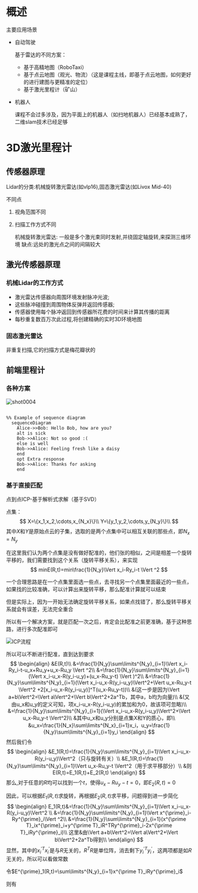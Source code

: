 # 概述

主要应用场景

- 自动驾驶

  基于雷达的不同方案：

  - 基于高精地图（RoboTaxi）
  - 基于点云地图（观光、物流）（这是课程主线，即基于点云地图，如何更好的进行建图与更精准的定位）
  - 基于激光里程计（矿山）

- 机器人

  课程不会过多涉及，因为平面上的机器人（如扫地机器人）已经基本成熟了，二维slam技术已经足够

# 3D激光里程计

## 传感器原理

Lidar的分类:机械旋转激光雷达(如vlp16),固态激光雷达(如Livox Mid-40)

不同点

1. 视角范围不同

2. 扫描工作方式不同

   机械旋转激光雷达: 一般是多个激光束同时发射,并绕固定轴旋转,来探测三维环境
   缺点:远处的激光点之间的间隔较大

## 激光传感器原理

### 机械Lidar的工作方式

- 激光雷达传感器向周围环境发射脉冲光波;
-  这些脉冲碰撞到周围物体反弹并返回传感器;
- 传感器使用每个脉冲返回到传感器所花费的时间来计算其传播的距离
- 每秒重复数百万次此过程,将创建精确的实时3D环境地图

### 固态激光雷达

非重复扫描,它的扫描方式是梅花瓣状的

## 前端里程计

### 各种方案

![shot0004](/home/robot/图片/smplayer_screenshots/shot0004.png)

```mermaid

%% Example of sequence diagram
  sequenceDiagram
    Alice->>Bob: Hello Bob, how are you?
    alt is sick
    Bob->>Alice: Not so good :(
    else is well
    Bob->>Alice: Feeling fresh like a daisy
    end
    opt Extra response
    Bob->>Alice: Thanks for asking
    end

```

### 基于直接匹配

点到点ICP-基于解析式求解（基于SVD）

点集：
$$
X=\{x_1,x_2,\cdots,x_{N_x}\}\\
Y=\{y_1,y_2,\cdots,y_{N_y}\}\\
$$
其中$X$和$Y$是原始点云的子集，选取的是两个点集中可以相互关联的那些点，即$N_x=N_y$

在这里我们认为两个点集是没有做好配准的，他们张的相似，之间是相差一个旋转平移的，我们需要找到这个关系（旋转平移关系），来实现
$$
minE(R,t)=min\frac{1}{N_y}\Vert x_i-Ry_i-t \Vert ^2
$$


一个合理思路是在一个点集里面选一些点，去寻找另一个点集里面最近的一些点，如果找的比较准确，可以计算出来旋转平移，那么配准计算就可以结束

但是实际上，因为一开始无法确定旋转平移关系，如果点找错了，那么旋转平移关系就会有误差，无法完全重合

所以有一个解决方案，就是匹配一次之后，肯定会比配准之前更准确，基于这种思路，进行多次配准即可

![ICP流程](/home/robot/文档/Notes/img/ICP流程.drawio.png)



所以可以不断进行配准，直到达到要求
$$
\begin{align}
&E(R,t)\\
&=\frac{1}{N_y}\sum\limits^{N_y}_{i=1}\Vert x_i-Ry_i-t-u_x+Ru_y+u_x-Ru_y \Vert ^2\\
&=\frac{1}{N_y}\sum\limits^{N_y}_{i=1}(\Vert x_i-u_x-R(y_i-u_y)+(u_x-Ru_y-t) \Vert )^2\\
&=\frac{1}{N_y}\sum\limits^{N_y}_{i=1}(\Vert x_i-u_x-R(y_i-u_y)\Vert^2+\Vert u_x-Ru_y-t \Vert^2 +2[x_i-u_x-R(y_i-u_y)]^T(u_x-Ru_y-t))\\
&(这一步是因为\Vert a+b\Vert^2=\Vert a\Vert^2+\Vert b\Vert^2+2a^Tb，其中a，b均为向量)\\
&(又由u_x和u_y的定义可知，项x_i-u_x-R(y_i-u_y)的累加和为0，故该项可忽略)\\
&=\frac{1}{N_y}\sum\limits^{N_y}_{i=1}(\Vert x_i-u_x-R(y_i-u_y)\Vert^2+\Vert u_x-Ru_y-t \Vert^2)\\
&其中u_x和u_y分别是点集X和Y的质心，即\\
&u_x=\frac{1}{N_x}\sum\limits^{N_x}_{i=1}x_i，u_y=\frac{1}{N_y}\sum\limits^{N_y}_{i=1}y_i
\end{align}
$$
然后我们令
$$
\begin{align}
&E_1(R,t)=\frac{1}{N_y}\sum\limits^{N_y}_{i=1}\Vert x_i-u_x-R(y_i-u_y)\Vert^2（只与旋转有关）\\
&E_1(R,t)=\frac{1}{N_y}\sum\limits^{N_y}_{i=1}\Vert u_x-Ru_y-t \Vert^2（用于求平移部分）\\
&则E(R,t)=E_1(R,t)+E_2(R,t)
\end{align}
$$
那么,对于任意的$R$均可以找到一个$t$，使得$u_x-Ru_y-t=0$，即$E_2(R,t)=0$

因此，可以根据$E_1(R,t)$求旋转，再根据$E_2(R,t)$求平移，问题得到进一步简化
$$
\begin{align}
E_1(R,t)&=\frac{1}{N_y}\sum\limits^{N_y}_{i=1}\Vert x_i-u_x-R(y_i-u_y)\Vert^2 \\
&=\frac{1}{N_y}\sum\limits^{N_y}_{i=1}\Vert x^{\prime}_i-Ry^{\prime}_i\Vert ^2\\
&=\frac{1}{N_y}\sum\limits^{N_y}_{i=1}(x^{\prime T}_ix^{\prime}_i+y^{\prime T}_iR^TRy^{\prime}_i-2x^{\prime T}_iRy^{\prime}_i)\\
这里&由\Vert a+b\Vert^2=\Vert a\Vert^2+\Vert b\Vert^2+2a^Tb得到\\
\end{align}
$$
显然，其中的$x^{\prime T}_ix^{\prime}_i$是与$R$无关的，$R^TR$是单位阵，消去剩下$y^{\prime T}_iy^{\prime}_i$，这两项都是如$R$无关的，所以可以看做常数

令$E^{\prime}_1(R,t)=\sum\limits^{N_y}_{i=1}x^{\prime T}_iRy^{\prime}_i$

则有